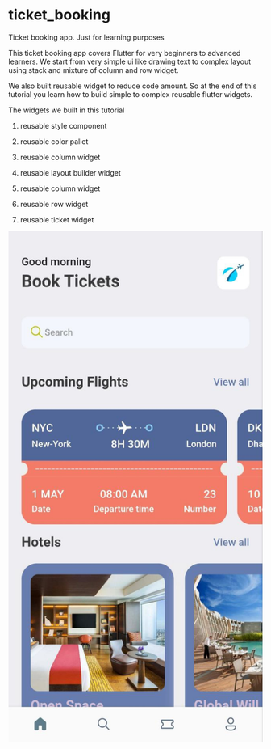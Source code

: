 # ticket_booking

Ticket booking app. Just for learning purposes

This ticket booking app covers Flutter for very beginners to advanced learners. We start from very simple ui like drawing text to complex layout using stack and mixture of column and row widget.

We also built reusable widget to reduce code amount.  So at the end of this tutorial you learn how to build simple to complex reusable flutter widgets.

The widgets we built in this tutorial

1. reusable style component

2. reusable color pallet

3. reusable column widget

4. reusable layout builder widget

5. reusable column widget

6. reusable row widget

7. reusable ticket widget

![Alt text](assets/app_screens/HomeScreen.jpg?raw=true "Home")